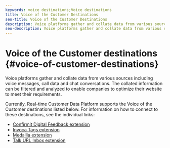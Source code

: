 ```yaml
---
keywords: voice destinations;Voice destinations
title: Voice of the Customer Destinations
seo-title: Voice of the Customer Destinations
description: Voice platforms gather and collate data from various sources including voice messages, call data and chat conversations. The collated information can be filtered and analyzed to enable companies to optimize their website to meet their requirements.
seo-description: Voice platforms gather and collate data from various sources including voice messages, call data and chat conversations. The collated information can be filtered and analyzed to enable companies to optimize their website to meet their requirements.
---
```


# Voice of the Customer destinations {#voice-of-customer-destinations}

Voice platforms gather and collate data from various sources including voice messages, call data and chat conversations. The collated information can be filtered and analyzed to enable companies to optimize their website to meet their requirements.

Currently, Real-time Customer Data Platform supports the Voice of the Customer destinations listed below. For information on how to connect to these destinations, see the individual links:

- [Confirmit Digital Feedback extension](./confirmit-digital-feedback.md)
- [Invoca Tags extension](./invoca.md)
- [Medallia extension](./medallia.md)
- [Talk URL Inbox extension](./talkurl.md)
